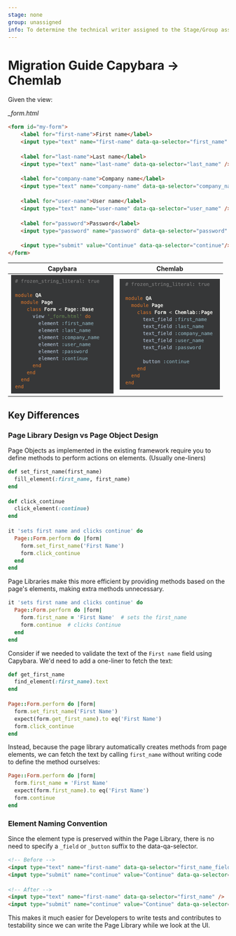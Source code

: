 ```yaml
---
stage: none
group: unassigned
info: To determine the technical writer assigned to the Stage/Group associated with this page, see https://about.gitlab.com/handbook/engineering/ux/technical-writing/#assignments
---
```


# Migration Guide Capybara → Chemlab

Given the view:

*_form.html*

```html
<form id="my-form">
    <label for="first-name">First name</label>
    <input type="text" name="first-name" data-qa-selector="first_name" />

    <label for="last-name">Last name</label>
    <input type="text" name="last-name" data-qa-selector="last_name" />

    <label for="company-name">Company name</label>
    <input type="text" name="company-name" data-qa-selector="company_name" />

    <label for="user-name">User name</label>
    <input type="text" name="user-name" data-qa-selector="user_name" />

    <label for="password">Password</label>
    <input type="password" name="password" data-qa-selector="password" />

    <input type="submit" value="Continue" data-qa-selector="continue"/>
</form>
```

| Capybara | Chemlab |
| ------ | ----- |
| ![before](img/gl-capybara_V13_12.png) | ![after](img/gl-chemlab_V13_12.png) |

<!--
```ruby
# frozen_string_literal: true

module QA
  module Page
    class Form < Page::Base
      view '_form.html' do
        element :first_name
        element :last_name
        element :company_name
        element :user_name
        element :password
        element :continue
      end
    end
  end
end
```
```ruby
# frozen_string_literal: true

module QA
  module Page
    class Form < Chemlab::Page
      text_field :first_name
      text_field :last_name
      text_field :company_name
      text_field :user_name
      text_field :password

      button :continue
    end
  end
end
```
-->

## Key Differences

### Page Library Design vs Page Object Design

Page Objects as implemented in the existing framework require you to define methods to perform actions on elements. (Usually one-liners)

```ruby
def set_first_name(first_name)
  fill_element(:first_name, first_name)
end

def click_continue
  click_element(:continue)
end

it 'sets first name and clicks continue' do
  Page::Form.perform do |form|
    form.set_first_name('First Name')
    form.click_continue
  end
end
```

Page Libraries make this more efficient by providing methods based on the page's elements, making extra methods unnecessary.

```ruby
it 'sets first name and clicks continue' do
  Page::Form.perform do |form|
    form.first_name = 'First Name'  # sets the first_name
    form.continue  # clicks Continue
  end
end
```

Consider if we needed to validate the text of the `First name` field using Capybara. We'd need to add a one-liner to fetch the text:

```ruby
def get_first_name
  find_element(:first_name).text
end

Page::Form.perform do |form|
  form.set_first_name('First Name')
  expect(form.get_first_name).to eq('First Name')
  form.click_continue
end
```

Instead, because the page library automatically creates methods from page elements, we can fetch the text by calling `first_name` without writing code to define the method ourselves:

```ruby
Page::Form.perform do |form|
  form.first_name = 'First Name'
  expect(form.first_name).to eq('First Name')
  form.continue
end
```

### Element Naming Convention

Since the element type is preserved within the Page Library, there is no need to specify a `_field` or `_button` suffix to the data-qa-selector.

```html
<!-- Before -->
<input type="text" name="first-name" data-qa-selector="first_name_field" />
<input type="submit" name="continue" value="Continue" data-qa-selector="continue_button" />

<!-- After -->
<input type="text" name="first-name" data-qa-selector="first_name" />
<input type="submit" name="continue" value="Continue" data-qa-selector="continue" />
```

This makes it much easier for Developers to write tests and contributes to testability since we can write the Page Library while we look at the UI.
